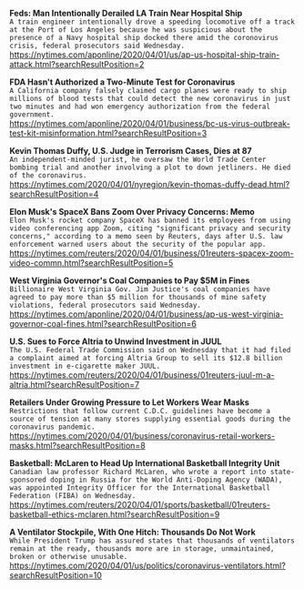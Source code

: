 **Feds: Man Intentionally Derailed LA Train Near Hospital Ship**\
`A train engineer intentionally drove a speeding locomotive off a track at the Port of Los Angeles because he was suspicious about the presence of a Navy hospital ship docked there amid the coronovirus crisis, federal prosecutors said Wednesday. `\
https://nytimes.com/aponline/2020/04/01/us/ap-us-hospital-ship-train-attack.html?searchResultPosition=2

**FDA Hasn't Authorized a Two-Minute Test for Coronavirus**\
`A California company falsely claimed cargo planes were ready to ship millions of blood tests that could detect the new coronavirus in just two minutes and had won emergency authorization from the federal government. `\
https://nytimes.com/aponline/2020/04/01/business/bc-us-virus-outbreak-test-kit-misinformation.html?searchResultPosition=3

**Kevin Thomas Duffy, U.S. Judge in Terrorism Cases, Dies at 87**\
`An independent-minded jurist, he oversaw the World Trade Center bombing trial and another involving a plot to down jetliners. He died of the coronavirus.`\
https://nytimes.com/2020/04/01/nyregion/kevin-thomas-duffy-dead.html?searchResultPosition=4

**Elon Musk's SpaceX Bans Zoom Over Privacy Concerns: Memo**\
`Elon Musk's rocket company SpaceX has banned its employees from using video conferencing app Zoom, citing "significant privacy and security concerns," according to a memo seen by Reuters, days after U.S. law enforcement warned users about the security of the popular app.`\
https://nytimes.com/reuters/2020/04/01/business/01reuters-spacex-zoom-video-commn.html?searchResultPosition=5

**West Virginia Governor's Coal Companies to Pay $5M in Fines**\
`Billionaire West Virginia Gov. Jim Justice's coal companies have agreed to pay more than $5 million for thousands of mine safety violations, federal prosecutors said Wednesday.`\
https://nytimes.com/aponline/2020/04/01/business/ap-us-west-virginia-governor-coal-fines.html?searchResultPosition=6

**U.S. Sues to Force Altria to Unwind Investment in JUUL**\
`The U.S. Federal Trade Commission said on Wednesday that it had filed a complaint aimed at forcing Altria Group to sell its $12.8 billion investment in e-cigarette maker JUUL.`\
https://nytimes.com/reuters/2020/04/01/business/01reuters-juul-m-a-altria.html?searchResultPosition=7

**Retailers Under Growing Pressure to Let Workers Wear Masks**\
`Restrictions that follow current C.D.C. guidelines have become a source of tension at many stores supplying essential goods during the coronavirus pandemic.`\
https://nytimes.com/2020/04/01/business/coronavirus-retail-workers-masks.html?searchResultPosition=8

**Basketball: McLaren to Head Up International Basketball Integrity Unit**\
`Canadian law professor Richard McLaren, who wrote a report into state-sponsored doping in Russia for the World Anti-Doping Agency (WADA), was appointed Integrity Officer for the International Basketball Federation (FIBA) on Wednesday.`\
https://nytimes.com/reuters/2020/04/01/sports/basketball/01reuters-basketball-ethics-mclaren.html?searchResultPosition=9

**A Ventilator Stockpile, With One Hitch: Thousands Do Not Work**\
`While President Trump has assured states that thousands of ventilators remain at the ready, thousands more are in storage, unmaintained, broken or otherwise unusable.`\
https://nytimes.com/2020/04/01/us/politics/coronavirus-ventilators.html?searchResultPosition=10


